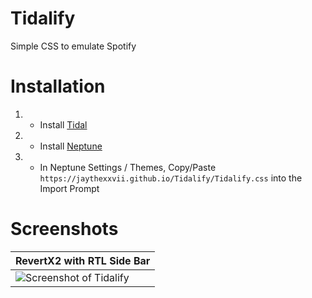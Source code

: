# Tidalify
Simple CSS to emulate Spotify

# Installation
1. - Install [Tidal](https://tidal.com/download)
2. - Install [Neptune](https://github.com/uwu/neptune)  
3. - In Neptune Settings / Themes, Copy/Paste `https://jaythexxvii.github.io/Tidalify/Tidalify.css` into the Import Prompt

# Screenshots
|RevertX2 with RTL Side Bar|
|---|
|![Screenshot of Tidalify](https://jaythexxvii.github.io/Assets/Tidalify.png)|

